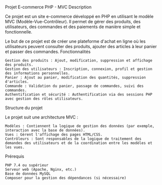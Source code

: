 Projet E-commerce PHP - MVC
Description

Ce projet est un site e-commerce développé en PHP en utilisant le modèle MVC (Modèle-Vue-Contrôleur). Il permet de gérer des produits, des utilisateurs, des commandes et des paiements de manière simple et fonctionnelle.

Le but de ce projet est de créer une plateforme d'achat en ligne où les utilisateurs peuvent consulter des produits, ajouter des articles à leur panier et passer des commandes.
Fonctionnalités

    Gestion des produits : Ajout, modification, suppression et affichage des produits.
    Gestion des utilisateurs : Inscription, connexion, profil et gestion des informations personnelles.
    Panier : Ajout au panier, modification des quantités, suppression d'articles.
    Commande : Validation du panier, passage de commandes, suivi des commandes.
    Authentification et sécurité : Authentification via des sessions PHP avec gestion des rôles utilisateurs.

Structure du projet

Le projet suit une architecture MVC :

    Modèles : Contiennent la logique de gestion des données (par exemple, interaction avec la base de données).
    Vues : Gèrent l'affichage des pages HTML/CSS.
    Contrôleurs : Sont responsables de la logique de traitement des demandes des utilisateurs et de la coordination entre les modèles et les vues.

Prérequis

    PHP 7.4 ou supérieur
    Serveur web (Apache, Nginx, etc.)
    Base de données MySQL
    Composer pour la gestion des dépendances (si nécessaire)
